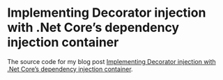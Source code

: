 # Implementing Decorator injection with .Net Core’s dependency injection container
The source code for my blog post [Implementing Decorator injection with .Net Core’s dependency injection container](https://andsav.wordpress.com/2018/02/23/decorator-dependency-injection-dotnet-core/).
